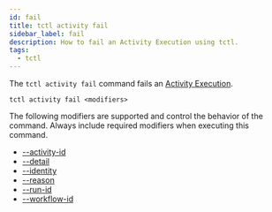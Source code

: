 ```yaml
---
id: fail
title: tctl activity fail
sidebar_label: fail
description: How to fail an Activity Execution using tctl.
tags:
  - tctl
---
```


The `tctl activity fail` command fails an [Activity Execution](/concepts/what-is-an-activity-execution).

`tctl activity fail <modifiers>`

The following modifiers are supported and control the behavior of the command.
Always include required modifiers when executing this command.

- [--activity-id](/tctl-v2/modifiers#--activity-id)
- [--detail](/tctl-v2/modifiers#--detail)
- [--identity](/tctl-v2/modifiers#--identity)
- [--reason](/tctl-v2/modifiers#--reason)
- [--run-id](/tctl-v2/modifiers#--run-id)
- [--workflow-id](/tctl-v2/modifiers#--workflow-id)

